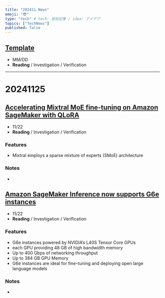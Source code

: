 ```yaml
---
title: "202411.News"
emoji: "😎"
type: "tech" # tech: 技術記事 / idea: アイデア
topics: ["TechNews"]
published: false
---
```


## [Template]()

- MM/DD
- **Reading** / Investigation / Verification

----

# 20241125

## [Accelerating Mixtral MoE fine-tuning on Amazon SageMaker with QLoRA](https://aws.amazon.com/blogs/machine-learning/accelerating-mixtral-moe-fine-tuning-on-amazon-sagemaker-with-qlora/)

- 11/22
- **Reading** / Investigation / Verification

### Features
- Mixtral employs a sparse mixture of experts (SMoE) architecture

### Notes
- 


## [Amazon SageMaker Inference now supports G6e instances](https://aws.amazon.com/blogs/machine-learning/amazon-sagemaker-inference-now-supports-g6e-instances/)

- 11/22
- **Reading** / Investigation / Verification

### Features
- G6e instances powered by NVIDIA’s L40S Tensor Core GPUs
- each GPU providing 48 GB of high bandwidth memory
- Up to 400 Gbps of networking throughput
- Up to 384 GB GPU Memory
- G6e instances are ideal for fine-tuning and deploying open large language models

### Notes
- 